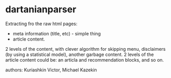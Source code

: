 dartanianparser
===============

Extracting fro the raw html pages:

- meta information (title, etc) - simple thing
- article content.

2 levels of the content, with clever algorithm for skipping menu, disclaimers (by using a statistical model), 
another garbage content. 
2 levels of the article content could be: an articla and recommendation blocks, and so on.

authors: Kuriashkin Victor, Michael Kazekin
